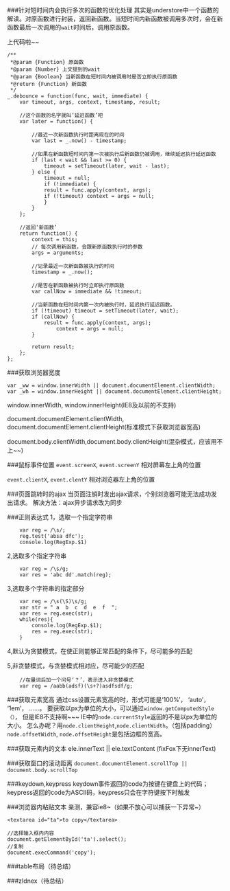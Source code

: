 ###针对短时间内会执行多次的函数的优化处理
其实是understore中一个函数的解读。对原函数进行封装，返回新函数。当短时间内新函数被调用多次时，会在新函数最后一次调用的`wait`时间后，调用原函数。

上代码啦~~


	/**
	 *@param {Function} 原函数
	 *@param {Number} 上文提到的wait
	 *@param {Boolean} 当新函数在短时间内被调用时是否立即执行原函数
	 *@return {Function} 新函数
	 */
	_.debounce = function(func, wait, immediate) {
    	var timeout, args, context, timestamp, result;
		
		//这个函数的名字就叫‘延迟函数’吧
    	var later = function() {
    	
    		//最近一次新函数执行时距离现在的时间
      		var last = _.now() - timestamp;
			
			//如果在新函数短时间内第一次被执行后新函数仍被调用，继续延迟执行延迟函数
      		if (last < wait && last >= 0) {
        		timeout = setTimeout(later, wait - last);
      		} else {
        		timeout = null;
        		if (!immediate) {
          		result = func.apply(context, args);
          		if (!timeout) context = args = null;
        		}
      		}
    	};
		
		//返回‘新函数’
    	return function() {
      		context = this;
      		// 每次调用新函数，会跟新原函数执行时的参数
      		args = arguments;
      		
      		//记录最近一次新函数被执行的时间
      		timestamp = _.now();
      		
      		//是否在新函数被执行时立即执行原函数
      		var callNow = immediate && !timeout;
      		
      		//当新函数在短时间内第一次内被执行时，延迟执行延迟函数。
      		if (!timeout) timeout = setTimeout(later, wait);
      		if (callNow) {
        		result = func.apply(context, args);
        			context = args = null;
      		}

      		return result;
    	};
  	};
  	
###获取浏览器宽度
	
	var _ww = window.innerWidth || document.documentElement.clientWidth;
	var _wh = window.innerHeight || document.documentElement.clientHeight;
	
 window.innerWidth, window.innerHeight(IE8及以前的不支持)
 
 document.documentElement.clientWidth, document.documentElement.clientHeight(标准模式下获取浏览器宽高)
 
 document.body.clientWidth,document.body.clientHeight(混杂模式，应该用不上~~)
 
###鼠标事件位置
`event.screenX`, `event.screenY` 相对屏幕左上角的位置

`event.clientX`, `event.clentY` 相对浏览器左上角的位置

###页面跳转时的ajax
当页面注销时发出ajax请求，个别浏览器可能无法成功发出请求。
解决方法：ajax异步请求改为同步

###正则表达式
1，选取一个指定字符串

		
		var reg = /\s/;
		reg.test('absa dfc');
		console.log(RegExp.$1)

2,选取多个指定字符串

		var reg = /\s/g;
		var res = 'abc dd'.match(reg);
		
3,选取多个字符串的指定部分

		var reg = /\s(\S)\s/g;
		var str = " a  b  c  d  e  f  ";
		var res = reg.exec(str);
		while(res){
			console.log(RegExp.$1);
			res = reg.exec(str);
		}
		
4,默认为贪婪模式，在使正则能够正常匹配的条件下，尽可能多的匹配

5,非贪婪模式，与贪婪模式相对应，尽可能少的匹配

		//在量词后加一个问号‘？’，表示进入非贪婪模式
		var reg = /aabb(adsf)(\s+?)asdfsdf/g;
		
		
###获取元素宽高
通过css设置元素宽高的时，形式可能是‘100%’， ‘auto’， ‘1em’， ……。
要获取以px为单位的大小，可以通过`window.getComputedStyle（）`， 但是IE8不支持啊~~~
IE中的`node.currentStyle`返回的不是以px为单位的大小。
怎么办呢？用`node.clientHeight`,`node.clientWidth`。（包括padding）
`node.offsetWidth`, `node.offsetHeight`是包括边框的宽高。

###获取元素内的文本
ele.innerText || ele.textContent
(fixFox下无innerText)

###获取窗口的滚动距离
`document.documentElement.scrollTop || document.body.scrollTop`

###keydown,keypress
keydown事件返回的code为按键在键盘上的代码；keypress返回的code为ASCII码，keypress只会在字符键按下时触发

###浏览器内粘贴文本
亲测，兼容ie8~（如果不放心可以捕获一下异常~）

```
<textarea id="ta">to copy</textarea>

```

```
//选择输入框内内容
document.getElementById('ta').select();
//复制
document.execCommand('copy');
```

###table布局（待总结）

###zIdnex（待总结）